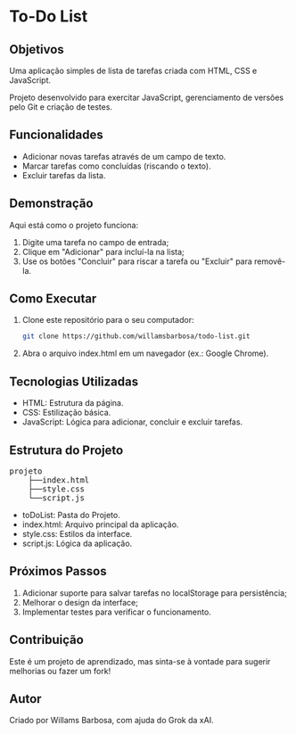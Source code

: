 # To-Do List

## Objetivos
Uma aplicação simples de lista de tarefas criada com HTML, CSS e JavaScript. 

Projeto desenvolvido para exercitar JavaScript, gerenciamento de versões pelo Git e criação de testes. 

## Funcionalidades
- Adicionar novas tarefas através de um campo de texto.
- Marcar tarefas como concluídas (riscando o texto).
- Excluir tarefas da lista.

## Demonstração
Aqui está como o projeto funciona:
1. Digite uma tarefa no campo de entrada;
2. Clique em "Adicionar" para incluí-la na lista;
3. Use os botões "Concluir" para riscar a tarefa ou "Excluir" para removê-la.

## Como Executar
1. Clone este repositório para o seu computador:
   ```bash
   git clone https://github.com/willamsbarbosa/todo-list.git

2. Abra o arquivo index.html em um navegador (ex.: Google Chrome).
   
## Tecnologias Utilizadas
- HTML: Estrutura da página.
- CSS: Estilização básica.
- JavaScript: Lógica para adicionar, concluir e excluir tarefas.

## Estrutura do Projeto
<pre>
projeto
    ├──index.html
    ├──style.css 
    └──script.js
</pre>

- toDoList: Pasta do Projeto.
- index.html: Arquivo principal da aplicação.
- style.css: Estilos da interface.
- script.js: Lógica da aplicação.

## Próximos Passos
1. Adicionar suporte para salvar tarefas no localStorage para persistência;
2. Melhorar o design da interface;
3. Implementar testes para verificar o funcionamento.

## Contribuição
Este é um projeto de aprendizado, mas sinta-se à vontade para sugerir melhorias ou fazer um fork!

## Autor
Criado por Willams Barbosa, com ajuda do Grok da xAI.
